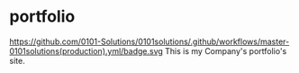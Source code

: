 # portfolio
https://github.com/0101-Solutions/0101solutions/.github/workflows/master-0101solutions(production).yml/badge.svg
This is my Company's portfolio's site. 
